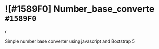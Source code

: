 # ![#1589F0] Number_base_converte `#1589F0`
r

Simple number base converter using javascript and Bootstrap 5
